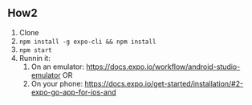## How2
1. Clone
2. `npm install -g expo-cli && npm install`
3. `npm start`
4. Runnin it:
    1. On an emulator: https://docs.expo.io/workflow/android-studio-emulator OR
    2. On your phone: https://docs.expo.io/get-started/installation/#2-expo-go-app-for-ios-and